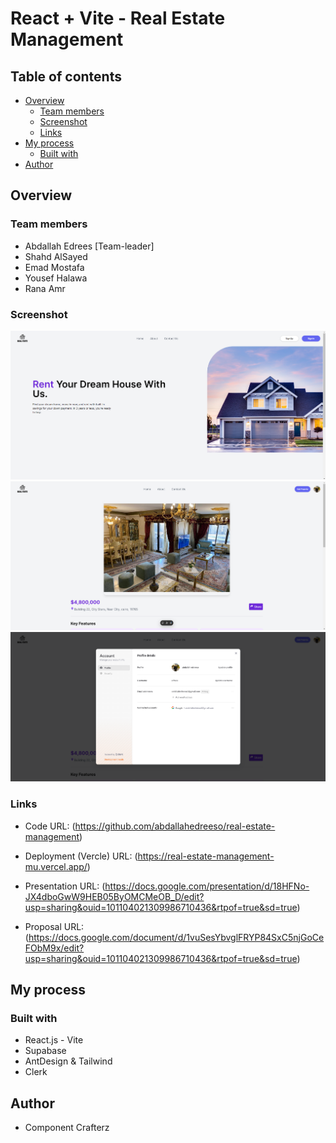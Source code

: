 # React + Vite - Real Estate Management

## Table of contents

- [Overview](#overview)
  - [Team members](#team-members)
  - [Screenshot](#screenshot)
  - [Links](#links)
- [My process](#my-process)
  - [Built with](#built-with)
- [Author](#author)

## Overview

### Team members

- Abdallah Edrees [Team-leader]
- Shahd AlSayed
- Emad Mostafa
- Yousef Halawa
- Rana Amr

### Screenshot

![Desktop Preview 1](./src/assets/img/Screenshot.png)
![Desktop Preview 2](./src/assets/img/Screenshot2.png)
![Desktop Preview 3](./src/assets/img/Screenshot3.png)

### Links

- Code URL: (https://github.com/abdallahedreeso/real-estate-management)

- Deployment (Vercle) URL: (https://real-estate-management-mu.vercel.app/)

- Presentation URL: (https://docs.google.com/presentation/d/18HFNo-JX4dboGwW9HEB05ByOMCMeOB_D/edit?usp=sharing&ouid=101104021309986710436&rtpof=true&sd=true)

- Proposal URL: (https://docs.google.com/document/d/1vuSesYbvglFRYP84SxC5njGoCeFObM9x/edit?usp=sharing&ouid=101104021309986710436&rtpof=true&sd=true)

## My process

### Built with

- React.js - Vite
- Supabase
- AntDesign & Tailwind
- Clerk

## Author

- Component Crafterz
